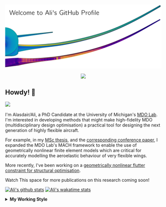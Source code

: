 <!--
# Welcome to Ali's github profile


-->

![banner](https://raw.githubusercontent.com/A-CGray/A-CGray/main/Images/GitHubProfileBanner.png)
<p align='center'>
<a href="https://www.linkedin.com/in/alasdaircgray/"><img height="30" src="https://github.com/WaylonWalker/WaylonWalker/blob/main/icon/linkedin.png?raw=true"></a>
</p>

## Howdy! 👋

![](https://komarev.com/ghpvc/?username=A-CGray&color=blue)

I'm Alasdair/Ali, a PhD Candidate at the University of Michigan's [MDO Lab](http://mdolab.engin.umich.edu).
I'm interested in developing methods that might make high-fidelity MDO (multidisciplinary design optimisation) a practical tool for designing the next generation of highly flexible aircraft.

For example, in my [MSc thesis](http://resolver.tudelft.nl/uuid:1a6b5001-d213-40d9-bc2c-5e831eda527d), and the [corresponding conference paper](https://www.researchgate.net/publication/348242101_Geometrically_Nonlinear_High-fidelity_Aerostructural_Optimization_for_Highly_Flexible_Wings), I expanded the MDO Lab's MACH framework to enable the use of geometrically nonlinear finite element models which are critical for accurately modelling the aeroelastic behaviour of very flexible wings.

More recently, I've been working on a [geometrically nonlinear flutter constraint for structural optimisation](https://www.researchgate.net/publication/357429071_High-Fidelity_Gradient-Based_Wing_Structural_Optimization_Including_a_Geometrically_Nonlinear_Flutter_Constraint).

Watch This space for more publications on this research coming soon!

<!--
**A-CGray/A-CGray** is a ✨ _special_ ✨ repository because its `README.md` (this file) appears on your GitHub profile.

Here are some ideas to get you started:

- 🔭 I’m currently working on ...
- 🌱 I’m currently learning ...
- 👯 I’m looking to collaborate on ...
- 🤔 I’m looking for help with ...
- 💬 Ask me about ...
- 📫 How to reach me: ...
- 😄 Pronouns: ...
- ⚡ Fun fact: ...
-->


[![Ali's github stats](https://github-readme-stats.vercel.app/api?username=A-CGray)](https://github.com/anuraghazra/github-readme-stats)
[![Ali's wakatime stats](https://github-readme-stats.vercel.app/api/wakatime?username=ACGray)](https://github.com/anuraghazra/github-readme-stats)


<details>
  <summary>
    <strong>My Working Style</strong>
  </summary>
  
  <!--START_SECTION:waka-->
![Code Time](http://img.shields.io/badge/Code%20Time-70%20hrs%202%20mins-blue)

![Lines of code](https://img.shields.io/badge/From%20Hello%20World%20I%27ve%20Written-11%20Million%20lines%20of%20code-blue)

**I'm an Early 🐤** 

```text
🌞 Morning    92 commits     ████░░░░░░░░░░░░░░░░░░░░░   19.13% 
🌆 Daytime    185 commits    █████████░░░░░░░░░░░░░░░░   38.46% 
🌃 Evening    179 commits    █████████░░░░░░░░░░░░░░░░   37.21% 
🌙 Night      25 commits     █░░░░░░░░░░░░░░░░░░░░░░░░   5.2%

```
📅 **I'm Most Productive on Thursday** 

```text
Monday       68 commits     ███░░░░░░░░░░░░░░░░░░░░░░   14.14% 
Tuesday      73 commits     ███░░░░░░░░░░░░░░░░░░░░░░   15.18% 
Wednesday    71 commits     ███░░░░░░░░░░░░░░░░░░░░░░   14.76% 
Thursday     123 commits    ██████░░░░░░░░░░░░░░░░░░░   25.57% 
Friday       94 commits     █████░░░░░░░░░░░░░░░░░░░░   19.54% 
Saturday     14 commits     ░░░░░░░░░░░░░░░░░░░░░░░░░   2.91% 
Sunday       38 commits     ██░░░░░░░░░░░░░░░░░░░░░░░   7.9%

```


📊 **This Week I Spent My Time On** 

```text
💬 Programming Languages: 
Python                   13 hrs 4 mins       ███████████████████████░░   93.42% 
Markdown                 18 mins             ░░░░░░░░░░░░░░░░░░░░░░░░░   2.18% 
TeX                      13 mins             ░░░░░░░░░░░░░░░░░░░░░░░░░   1.59% 
Other                    12 mins             ░░░░░░░░░░░░░░░░░░░░░░░░░   1.49% 
reStructuredText         6 mins              ░░░░░░░░░░░░░░░░░░░░░░░░░   0.8%

🔥 Editors: 
VS Code                  14 hrs              █████████████████████████   100.0%

🐱‍💻 Projects: 
CHAD                     9 hrs 9 mins        ████████████████░░░░░░░░░   65.37% 
baseclasses              2 hrs 11 mins       ████░░░░░░░░░░░░░░░░░░░░░   15.71% 
niceTecPlots             1 hr 16 mins        ██░░░░░░░░░░░░░░░░░░░░░░░   9.13% 
pyXDSM                   54 mins             █░░░░░░░░░░░░░░░░░░░░░░░░   6.5% 
pygeo                    27 mins             ░░░░░░░░░░░░░░░░░░░░░░░░░   3.23%

💻 Operating System: 
Linux                    14 hrs              █████████████████████████   100.0%

```

**I Mostly Code in Python** 

```text
Python                   20 repos            ████████████░░░░░░░░░░░░░   51.28% 
TeX                      8 repos             █████░░░░░░░░░░░░░░░░░░░░   20.51% 
HTML                     3 repos             ██░░░░░░░░░░░░░░░░░░░░░░░   7.69% 
C++                      2 repos             █░░░░░░░░░░░░░░░░░░░░░░░░   5.13% 
Shell                    2 repos             █░░░░░░░░░░░░░░░░░░░░░░░░   5.13%

```


**Timeline**

![Chart not found](https://raw.githubusercontent.com/A-CGray/A-CGray/main/charts/bar_graph.png) 


 Last Updated on 28/08/2022 02:14:42 UTC
<!--END_SECTION:waka-->
</details>
